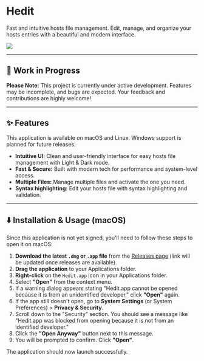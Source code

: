 # Hedit

Fast and intuitive hosts file management. Edit, manage, and organize your hosts entries with a beautiful and modern interface.

![](https://github.com/user-attachments/assets/c4d97520-51ba-4980-b2cd-a10a388eadf2)

---

## 🚧 Work in Progress

**Please Note:** This project is currently under active development. Features may be incomplete, and bugs are expected. Your feedback and contributions are highly welcome!

---

## ✨ Features

This application is available on macOS and Linux. Windows support is planned for future releases.

*   **Intuitive UI:** Clean and user-friendly interface for easy hosts file management with Light & Dark mode.
*   **Fast & Secure:** Built with modern tech for performance and system-level access.
*   **Multiple Files:** Manage multiple files and activate the one you need.
*   **Syntax highlighting:** Edit your hosts file with syntax highlighting and validation.

---

## ⬇️ Installation & Usage (macOS)

Since this application is not yet signed, you'll need to follow these steps to open it on macOS:

1.  **Download the latest `.dmg` or `.app` file** from the [Releases page](https://github.com/valtlfelipe/hedit/releases) (link will be updated once releases are available).
2.  **Drag the application** to your Applications folder.
3.  **Right-click** on the `Hedit.app` icon in your Applications folder.
4.  Select **"Open"** from the context menu.
5.  If a warning dialog appears stating "Hedit.app cannot be opened because it is from an unidentified developer," click **"Open"** again.
6.  If the app still doesn't open, go to **System Settings** (or System Preferences) > **Privacy & Security**.
7.  Scroll down to the "Security" section. You should see a message like "Hedit.app was blocked from opening because it is not from an identified developer."
8.  Click the **"Open Anyway"** button next to this message.
9.  You will be prompted to confirm. Click **"Open"**.

The application should now launch successfully.
